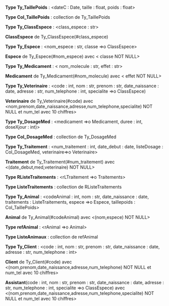 **Type Ty_TaillePoids** : <dateC : Date, taille : float, poids : float>

**Type Col_TaillePoids** : collection de Ty_TaillePoids


**Type Ty_ClassEspece** : <class_espece : str>

**ClassEspece** de Ty_ClassEspece(#class_espece)


**Type Ty_Espece** : <nom_espece : str, classe =>o ClassEspece>

**Espece** de Ty_Espece(#nom_espece) avec < classe NOT NULL>


**Type Ty_Medicament** : < nom_molecule : str, effet : str>

**Medicament** de Ty_Medicament(#nom_molecule) avec < effet NOT NULL>


**Type Ty_Veterinaire** : <code : int, nom : str, prenom : str, date_naissance : date, adresse : str, num_telephone : int, specialite =>o ClassEspece)

**Veterinaire** de Ty_Veterinaire(#code) avec <nom,prenom,date_naissance,adresse,num_telephone,specialite) NOT NULL et num_tel avec 10 chiffres>


**Type Ty_DosageMed** : <medicament =>o Medicament, duree : int, doseXjour : int)>

**Type Col_DosageMed** : collection de Ty_DosageMed


**Type Ty_Traitement** : <num_traitement : int, date_debut : date, listeDosage : Col_DosageMed, veterinaire=>o Veterinaire>

**Traitement** de Ty_Traitement(#num_traitement) avec <(date_debut,med,veterinaire) NOT NULL>


**Type RListeTraitements** : <rLTraitement =>o Traitements>

**Type ListeTraitements** : collection de RListeTraitements


**Type Ty_Animal** : <codeAnimal : int, nom : str, date_naissance : date, traitements : ListeTraitements, espece =>o Espece, taillepoids : Col_TaillePoids>

**Animal** de Ty_Animal(#codeAnimal) avec <(nom,espece) NOT NULL>


**Type refAnimal** : <rAnimal =>o Animal>

**Type ListeAnimaux** : collection de refAnimal


**Type Ty_Client** : <code : int, nom : str, prenom : str, date_naissance : date, adresse : str, num_telephone : int>

**Client** de Ty_Client(#code) avec <(nom,prenom,date_naissance,adresse,num_telephone) NOT NULL et num_tel avec 10 chiffres>


**Assistant**(code : int, nom : str, prenom : str, date_naissance : date, adresse : str, num_telephone : int, specialite =>o ClassEspece) avec <(nom,prenom,date_naissance,adresse,num_telephone,specialite) NOT NULL et num_tel avec 10 chiffres>
